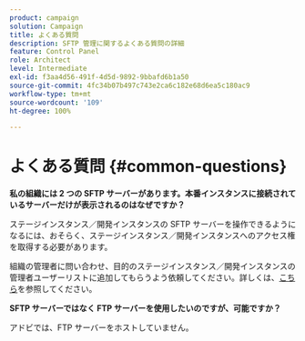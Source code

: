 ```yaml
---
product: campaign
solution: Campaign
title: よくある質問
description: SFTP 管理に関するよくある質問の詳細
feature: Control Panel
role: Architect
level: Intermediate
exl-id: f3aa4d56-491f-4d5d-9892-9bbafd6b1a50
source-git-commit: 4fc34b07b497c743e2ca6c182e68d6ea5c180ac9
workflow-type: tm+mt
source-wordcount: '109'
ht-degree: 100%

---
```


# よくある質問 {#common-questions}

**私の組織には 2 つの SFTP サーバーがあります。本番インスタンスに接続されているサーバーだけが表示されるのはなぜですか？**

ステージインスタンス／開発インスタンスの SFTP サーバーを操作できるようになるには、おそらく、ステージインスタンス／開発インスタンスへのアクセス権を取得する必要があります。

組織の管理者に問い合わせ、目的のステージインスタンス／開発インスタンスの管理者ユーザーリストに追加してもらうよう依頼してください。詳しくは、[こちら](../../discover/using/managing-permissions.md)を参照してください。

**SFTP サーバーではなく FTP サーバーを使用したいのですが、可能ですか？**

アドビでは、FTP サーバーをホストしていません。
